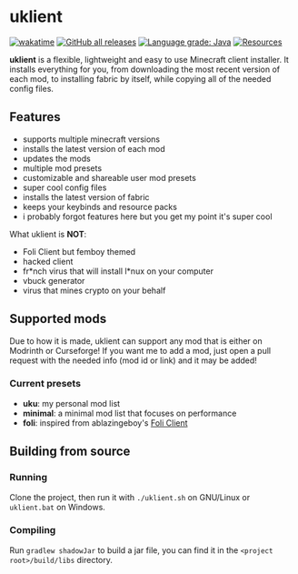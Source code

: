 # uklient

[![wakatime](https://wakatime.com/badge/github/uku3lig/uklient.svg)](https://wakatime.com/badge/github/uku3lig/uklient)
[![GitHub all releases](https://img.shields.io/github/downloads/uku3lig/uklient/total)](https://github.com/uku3lig/uklient/releases)
[![Language grade: Java](https://img.shields.io/lgtm/grade/java/g/uku3lig/uklient.svg)](https://lgtm.com/projects/g/uku3lig/uklient/context:java)
[![Resources](https://img.shields.io/badge/resources-uklient--resources-informational)](https://github.com/uku3lig/uklient-resources)

**uklient** is a flexible, lightweight and easy to use Minecraft client installer.
It installs everything for you, from downloading the most recent version of each mod, to installing fabric by itself, 
while copying all of the needed config files.

## Features
 - supports multiple minecraft versions
 - installs the latest version of each mod
 - updates the mods
 - multiple mod presets
 - customizable and shareable user mod presets
 - super cool config files
 - installs the latest version of fabric
 - keeps your keybinds and resource packs
 - i probably forgot features here but you get my point it's super cool

What uklient is **NOT**:
 - Foli Client but femboy themed
 - hacked client
 - fr\*nch virus that will install l\*nux on your computer
 - vbuck generator
 - virus that mines crypto on your behalf

## Supported mods
Due to how it is made, uklient can support any mod that is either on Modrinth or Curseforge!
If you want me to add a mod, just open a pull request with the needed info (mod id or link) and it may be added!

### Current presets
 - **uku**: my personal mod list
 - **minimal**: a minimal mod list that focuses on performance
 - **foli**: inspired from ablazingeboy's [Foli Client](https://github.com/foliclient/FoliClientInstaller)

## Building from source

### Running
Clone the project, then run it with `./uklient.sh` on GNU/Linux or `uklient.bat` on Windows.

### Compiling
Run `gradlew shadowJar` to build a jar file, you can find it in the `<project root>/build/libs` directory.
